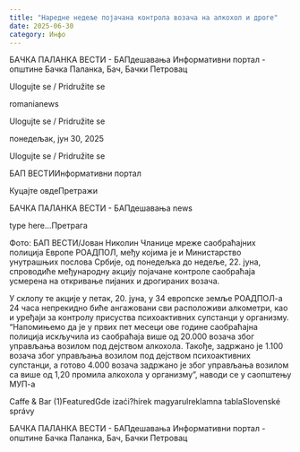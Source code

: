 ```yaml
---
title: "Наредне недеље појачана контрола возача на алкохол и дроге"
date: 2025-06-30
category: Инфо
---
```


БАЧКА ПАЛАНКА ВЕСТИ - БАПдешавања Информативни портал - општине Бачка Паланка, Бач, Бачки Петровац

Ulogujte se / Pridružite se

romanianews

Ulogujte se / Pridružite se

понедељак, јун 30, 2025

Ulogujte se / Pridružite se

БАП ВЕСТИИнформативни портал

Куцајте овдеПретражи

БАЧКА ПАЛАНКА ВЕСТИ - БАПдешавања news

type here...Претрага

Фото: БАП ВЕСТИ/Јован Николин
            Чланице мреже саобраћајних полиција Европе РОАДПОЛ, међу којима је и Министарство унутрашњих послова Србије, од понедељка до недеље, 22. јуна, спроводиће међународну акцију појачане контроле саобраћаја усмерена на откривање пијаних и дрогираних возача.

У склопу те акције у петак, 20. јуна, у 34 европске земље РОАДПОЛ-а 24 часа непрекидно биће ангажовани сви расположиви алкометри, као и уређаји за контролу присуства психоактивних супстанци у организму.
“Напомињемо да је у првих пет месеци ове године саобраћајна полиција искључила из саобраћаја више од 20.000 возача због управљања возилом под дејством алкохола. Такође, задржано је 1.100 возача због управљања возилом под дејством психоактивних супстанци, а готово 4.000 возача задржано је због управљања возилом са више од 1,20 промила алкохола у организму”, наводи се у саопштењу МУП-а

Caffe & Bar (1)FeaturedGde izaći?hírek magyarulreklamna tablaSlovenské správy

БАЧКА ПАЛАНКА ВЕСТИ - БАПдешавања Информативни портал - општине Бачка Паланка, Бач, Бачки Петровац
